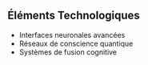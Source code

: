 ## Éléments Technologiques
- Interfaces neuronales avancées
- Réseaux de conscience quantique
- Systèmes de fusion cognitive
